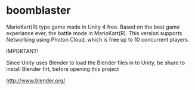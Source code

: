 boomblaster
===========

MarioKart(R) type game made in Unity 4 free. Based on the best game experiance ever, the battle mode in MarioKart(R). This version supports Networking using Photon Cloud, which is free up to 10 concurrent players.

IMPORTANT!

Since Unity uses Blender to load the Blender files in to Unity, be shure to install Blender firt, before opening this project

http://www.blender.org/


